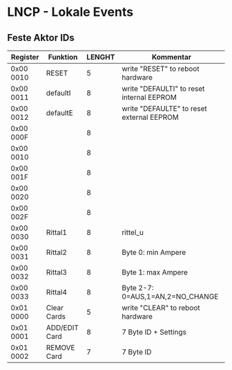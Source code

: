 # LNCP - Lokale Events

## Feste Aktor IDs

Register    | Funktion 		| LENGHT		| Kommentar
----------  | ------------ 	| -------------	| -------------
 0x00 0010  |  RESET    	| 5				| write "RESET" to reboot hardware
 0x00 0011  |  defaultI 	| 8 			| write "DEFAULTI" to reset internal EEPROM
 0x00 0012  |  defaultE 	| 8 			| write "DEFAULTE" to reset external EEPROM
 0x00 000F  | 				| 8 			| 
 0x00 0010  | 				| 8 			| 
 0x00 001F  | 				| 8 			| 
 0x00 0020  | 				| 8 			| 
 0x00 002F  | 				| 8 			| 
 0x00 0030  | Rittal1		| 8 			| rittel_u
 0x00 0031  | Rittal2		| 8 			| Byte 0: min Ampere
 0x00 0032  | Rittal3		| 8 			| Byte 1: max Ampere
 0x00 0033  | Rittal4		| 8 			| Byte 2-7: 0=AUS,1=AN,2=NO_CHANGE
 0x01 0000  | Clear Cards   | 5 			| write "CLEAR" to reboot hardware
 0x01 0001  | ADD/EDIT Card | 8				| 7 Byte ID + Settings
 0x01 0002  | REMOVE Card 	| 7				| 7 Byte ID
